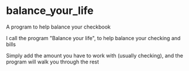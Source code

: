 # balance_your_life
A program to help balance your checkbook

I call the program "Balance your life", to help balance your checking and bills

Simply add the amount you have to work with (usually checking), and the program will walk you through the rest
